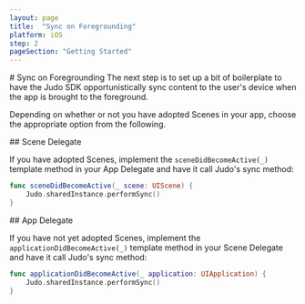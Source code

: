 ```yaml
---
layout: page
title:  "Sync on Foregrounding"
platform: iOS
step: 2
pageSection: "Getting Started"
---
```

<section id="{{page.title | slugify }}" markdown=1>
# Sync on Foregrounding
The next step is to set up a bit of boilerplate to have the Judo SDK opportunistically sync content to the user's device when the app is brought to the foreground.

Depending on whether or not you have adopted Scenes in your app, choose the appropriate option from the following.
</section>
<section id="scene-delegate" markdown=1>
## Scene Delegate

If you have adopted Scenes, implement the `sceneDidBecomeActive(_)` template method in your App Delegate and have it call Judo's sync method:

```swift
func sceneDidBecomeActive(_ scene: UIScene) {
    Judo.sharedInstance.performSync()
}
```
</section>
<section id="app-delegate" markdown=1>
## App Delegate

If you have not yet adopted Scenes, implement the `applicationDidBecomeActive(_)` template method in your Scene Delegate and have it call Judo's sync method:

```swift
func applicationDidBecomeActive(_ application: UIApplication) {
    Judo.sharedInstance.performSync()
}
```
</section>